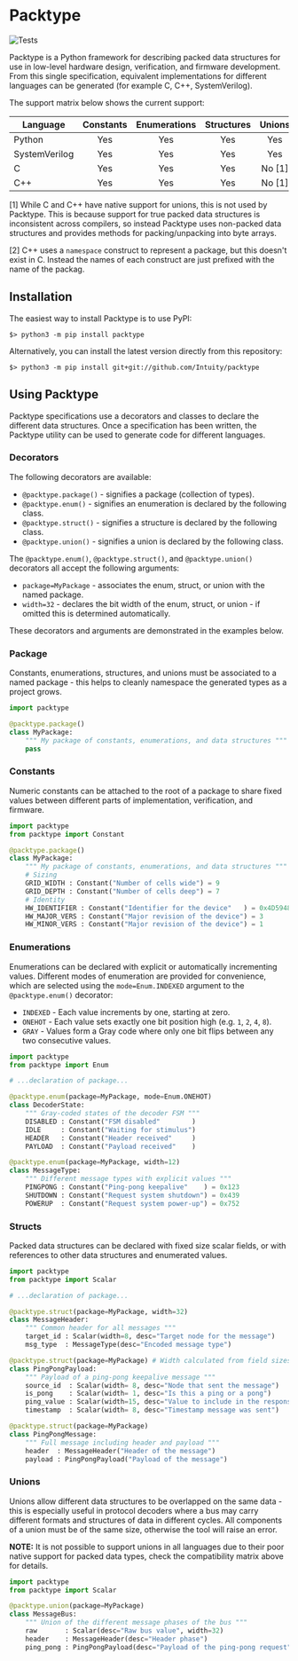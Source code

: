 # Packtype

![Tests](https://github.com/Intuity/packtype/workflows/Python%20package/badge.svg)

Packtype is a Python framework for describing packed data structures for use in low-level hardware design, verification, and firmware development. From this single specification, equivalent implementations for different languages can be generated (for example C, C++, SystemVerilog).

The support matrix below shows the current support:

| Language      | Constants | Enumerations | Structures | Unions | Packages |
|---------------|:---------:|:------------:|:----------:|:------:|:--------:|
| Python        | Yes       | Yes          | Yes        | Yes    | Yes      |
| SystemVerilog | Yes       | Yes          | Yes        | Yes    | Yes      |
| C             | Yes       | Yes          | Yes        | No [1] | No [2]   |
| C++           | Yes       | Yes          | Yes        | No [1] | Yes      |

[1] While C and C++ have native support for unions, this is not used by Packtype. This is because support for true packed data structures is inconsistent across compilers, so instead Packtype uses non-packed data structures and provides methods for packing/unpacking into byte arrays.

[2] C++ uses a `namespace` construct to represent a package, but this doesn't exist in C. Instead the names of each construct are just prefixed with the name of the packag.

## Installation

The easiest way to install Packtype is to use PyPI:

```
$> python3 -m pip install packtype
```

Alternatively, you can install the latest version directly from this repository:

```
$> python3 -m pip install git+git://github.com/Intuity/packtype
```

## Using Packtype

Packtype specifications use a decorators and classes to declare the different data structures. Once a specification has been written, the Packtype utility can be used to generate code for different languages.

### Decorators

The following decorators are available:

 * `@packtype.package()` - signifies a package (collection of types).
 * `@packtype.enum()` - signifies an enumeration is declared by the following class.
 * `@packtype.struct()` - signifies a structure is declared by the following class.
 * `@packtype.union()` - signifies a union is declared by the following class.

The `@packtype.enum()`, `@packtype.struct()`, and `@packtype.union()` decorators all accept the following arguments:

 * `package=MyPackage` - associates the enum, struct, or union with the named package.
 * `width=32` - declares the bit width of the enum, struct, or union - if omitted this is determined automatically.

These decorators and arguments are demonstrated in the examples below.

### Package

Constants, enumerations, structures, and unions must be associated to a named package - this helps to cleanly namespace the generated types as a project grows.

```python
import packtype

@packtype.package()
class MyPackage:
    """ My package of constants, enumerations, and data structures """
    pass
```

### Constants

Numeric constants can be attached to the root of a package to share fixed values between different parts of implementation, verification, and firmware.

```python
import packtype
from packtype import Constant

@packtype.package()
class MyPackage:
    """ My package of constants, enumerations, and data structures """
    # Sizing
    GRID_WIDTH : Constant("Number of cells wide") = 9
    GRID_DEPTH : Constant("Number of cells deep") = 7
    # Identity
    HW_IDENTIFIER : Constant("Identifier for the device"   ) = 0x4D594857 # MYHW
    HW_MAJOR_VERS : Constant("Major revision of the device") = 3
    HW_MINOR_VERS : Constant("Major revision of the device") = 1
```

### Enumerations

Enumerations can be declared with explicit or automatically incrementing values. Different modes of enumeration are provided for convenience, which are selected using the `mode=Enum.INDEXED` argument to the `@packtype.enum()` decorator:

 * `INDEXED` - Each value increments by one, starting at zero.
 * `ONEHOT` - Each value sets exactly one bit position high (e.g. `1`, `2`, `4`, `8`).
 * `GRAY` - Values form a Gray code where only one bit flips between any two consecutive values.

```python
import packtype
from packtype import Enum

# ...declaration of package...

@packtype.enum(package=MyPackage, mode=Enum.ONEHOT)
class DecoderState:
    """ Gray-coded states of the decoder FSM """
    DISABLED : Constant("FSM disabled"        )
    IDLE     : Constant("Waiting for stimulus")
    HEADER   : Constant("Header received"     )
    PAYLOAD  : Constant("Payload received"    )

@packtype.enum(package=MyPackage, width=12)
class MessageType:
    """ Different message types with explicit values """
    PINGPONG : Constant("Ping-pong keepalive"    ) = 0x123
    SHUTDOWN : Constant("Request system shutdown") = 0x439
    POWERUP  : Constant("Request system power-up") = 0x752
```

### Structs

Packed data structures can be declared with fixed size scalar fields, or with references to other data structures and enumerated values.

```python
import packtype
from packtype import Scalar

# ...declaration of package...

@packtype.struct(package=MyPackage, width=32)
class MessageHeader:
    """ Common header for all messages """
    target_id : Scalar(width=8, desc="Target node for the message")
    msg_type  : MessageType(desc="Encoded message type")

@packtype.struct(package=MyPackage) # Width calculated from field sizes
class PingPongPayload:
    """ Payload of a ping-pong keepalive message """
    source_id  : Scalar(width= 8, desc="Node that sent the message")
    is_pong    : Scalar(width= 1, desc="Is this a ping or a pong")
    ping_value : Scalar(width=15, desc="Value to include in the response")
    timestamp  : Scalar(width= 8, desc="Timestamp message was sent")

@packtype.struct(package=MyPackage)
class PingPongMessage:
    """ Full message including header and payload """
    header  : MessageHeader("Header of the message")
    payload : PingPongPayload("Payload of the message")
```

### Unions

Unions allow different data structures to be overlapped on the same data - this is especially useful in protocol decoders where a bus may carry different formats and structures of data in different cycles. All components of a union must be of the same size, otherwise the tool will raise an error.

**NOTE:** It is not possible to support unions in all languages due to their poor native support for packed data types, check the compatibility matrix above for details.

```python
import packtype
from packtype import Scalar

@packtype.union(package=MyPackage)
class MessageBus:
    """ Union of the different message phases of the bus """
    raw       : Scalar(desc="Raw bus value", width=32)
    header    : MessageHeader(desc="Header phase")
    ping_pong : PingPongPayload(desc="Payload of the ping-pong request")
```
